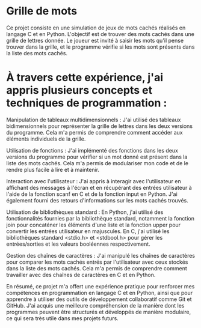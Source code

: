 # Grille de mots

Ce projet consiste en une simulation de jeux de mots cachés réalisés en langage C et en Python.
L'objectif est de trouver des mots cachés dans une grille de lettres donnée. Le joueur est invité à saisir les mots qu'il pense trouver dans la grille, et le programme vérifie si les mots sont présents dans la liste des mots cachés.

# À travers cette expérience, j'ai appris plusieurs concepts et techniques de programmation :

Manipulation de tableaux multidimensionnels : J'ai utilisé des tableaux bidimensionnels pour représenter la grille de lettres dans les deux versions du programme.
Cela m'a permis de comprendre comment accéder aux éléments individuels de la grille.

Utilisation de fonctions : J'ai implémenté des fonctions dans les deux versions du programme pour vérifier si un mot donné est présent dans la liste des mots cachés.
Cela m'a permis de modulariser mon code et de le rendre plus facile à lire et à maintenir.

Interaction avec l'utilisateur : J'ai appris à interagir avec l'utilisateur en affichant des messages à l'écran et en récupérant des entrées utilisateur à l'aide de la fonction scanf en C et de la fonction input en Python. 
J'ai également fourni des retours d'informations sur les mots cachés trouvés.

Utilisation de bibliothèques standard : En Python, j'ai utilisé des fonctionnalités fournies par la bibliothèque standard, notamment la fonction join pour concaténer les éléments d'une liste et la fonction upper pour convertir les entrées utilisateur en majuscules. 
En C, j'ai utilisé les bibliothèques standard <stdio.h> et <stdbool.h> pour gérer les entrées/sorties et les valeurs booléennes respectivement.

Gestion des chaînes de caractères : J'ai manipulé les chaînes de caractères pour comparer les mots cachés entrés par l'utilisateur avec ceux stockés dans la liste des mots cachés. Cela m'a permis de comprendre comment travailler avec des chaînes de caractères en C et en Python.

En résumé, ce projet m'a offert une expérience pratique pour renforcer mes compétences en programmation en langage C et en Python, ainsi que pour apprendre à utiliser des outils de développement collaboratif comme Git et GitHub. J'ai acquis une meilleure compréhension de la manière dont les programmes peuvent être structurés et développés de manière modulaire, ce qui sera très utile dans mes projets futurs.

